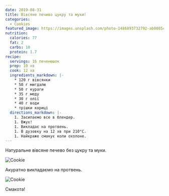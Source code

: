 ```yaml
---
date: 2019-08-31
title: Вівсяне печиво цукру та муки!
categories:
  - Cookies
featured_image: https://images.unsplash.com/photo-1486893732792-ab0085cb2d43?w=1560&h=940&fit=crop
nutrition:
  calories: 77
  fat: 2
  carbs: 10
  protein: 1.7
recipe:
  servings: 16 печенюшок
  prep: 10 хв
  cook: 12 хв
  ingredients_markdown: |-
    * 120 г вівсянки
    * 50 г мигдалю
    * 50 г кураги
    * 35 г меду
    * 30 г олії
    * 40 г води
    * трішки кориці
  directions_markdown: |-
    1. Засипаємо все в блендер.
    1. Вжух!
    1. Викладає на протвень.
    1. В дузовку на 12 хв при 210°C.
    1. Найкраже смакує коли охолоне.
---
```

Натуральне вівсяне печево без цукру та муки.

![Cookie](https://source.unsplash.com/euGck1ifvp0)

Акуратно викладаємо на протвень.

![Cookie](https://source.unsplash.com/YnrSLOAjOEA)

Смакота!